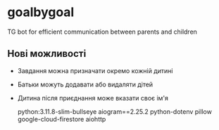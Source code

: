 # goalbygoal
TG bot for efficient communication between parents and children

## Нові можливості

- Завдання можна призначати окремо кожній дитині
- Батьки можуть додавати або видаляти дітей
- Дитина після приєднання може вказати своє ім'я

   python:3.11.8-slim-bullseye
   aiogram==2.25.2
   python-dotenv
   pillow
   google-cloud-firestore
   aiohttp
